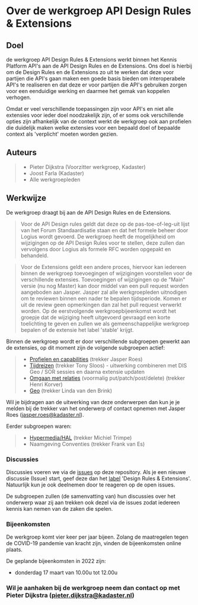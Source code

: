 # Over de werkgroep API Design Rules & Extensions

## Doel
de werkgroep API Design Rules & Extensions werkt binnen het Kennis Platform API's aan de API Design Rules en de Extensions. Ons doel is hierbij om de Design Rules en de Extensions zo uit te werken dat deze voor partijen die API's gaan maken een goede basis bieden om interoperabele API's te realiseren en dat deze er voor partijen die API's gebruiken zorgen voor een eenduidige werking en daarmee het gemak van koppelen verhogen.

Omdat er veel verschillende toepassingen zijn voor API's en niet alle extensies voor ieder doel noodzakelijk zijn, of er soms ook verschillende opties zijn afhankelijk van de context werkt de werkgroep ook aan profielen die duidelijk maken welke extensies voor een bepaald doel of bepaalde context als 'verplicht' moeten worden gezien.

## Auteurs
> - Pieter Dijkstra (Voorzitter werkgroep, Kadaster)
> - Joost Farla (Kadaster)
> - Alle werkgroepleden

## Werkwijze

De werkgroep draagt bij aan de API Design Rules en de Extensions.
> Voor de API Design rules geldt dat deze op de pas-toe-of-leg-uit lijst van het Forum Standaardisatie staan en dat het formele beheer door Logius wordt gevoerd. De werkgroep heeft de mogelijkheid om wijzigingen op de API Design Rules voor te stellen, deze zullen dan vervolgens door Logius als formele RFC worden opgepakt en behandeld.

> Voor de Extensions geldt een andere proces, hiervoor kan iedereen binnen de werkgroep toevoegingen of wijzigingen voorstellen voor de verschillende extensies. Toevoegingen of wijzigingen op de "Main" versie (nu nog Master) kan door middel van een pull request worden aangeboden aan Jasper. Jasper zal alle werkgroepleden uitnodigen om te reviewen binnen een nader te bepalen tijdsperiode. Komen er uit de review geen opmerkingen dan zal het pull request verwerkt worden. Op de eerstvolgende werkgroepbijeenkomst wordt het groepje dat de wijziging heeft uitgevoerd gevraagd een korte toelichting te geven en zullen we als gemeenschappelijke werkgroep bepalen of de extensie het label 'stable' krijgt.

Binnen de werkgroep wordt er door verschillende subgroepen gewerkt aan de extensies, op dit moment zijn de volgende subgroepen actief:
> - [Profielen en capabilities](profielen.md) (trekker Jasper Roes)
> - [Tijdreizen](tijdreizen.md) (trekker Tony Sloos) - uitwerking combineren met DIS Geo / SOR sessies en daarna extensie updaten
> - [Omgaan met relaties](relaties.md) (voormalig put/patch/post/delete) (trekker Henri Korver)
> - [Geo](geo.md) (trekker Linda van den Brink)

Wil je bijdragen aan de uitwerking van deze onderwerpen dan kun je je melden bij de trekker van het onderwerp of contact opnemen met Jasper Roes (jasper.roes@kadaster.nl).

Eerder subgroepen waren:
> - [Hypermedia/HAL](hypermedia.md) (trekker Michiel Trimpe)
> - Naamgeving Conventies (trekker Frank van Es)

### Discussies

Discussies voeren we via de [issues](https://github.com/Geonovum/KP-APIs/issues) op deze repository. Als je een nieuwe discussie (Issue) start, geef deze dan het [label](https://github.com/Geonovum/KP-APIs/labels) 'Design Rules & Extensions'. Natuurlijk kun je ook deelnemen door te reageren op de open issues.

De subgroepen zullen (de samenvatting van) hun discussies over het onderwerp waar zij aan trekken ook dezel via de issues zodat iedereen kennis kan nemen van de zaken die spelen.

### Bijeenkomsten

De werkgroep komt vier keer per jaar bijeen. Zolang de maatregelen tegen de COVID-19 pandemie van kracht zijn, vinden de bijeenkomsten online plaats.

De geplande bijeenkomsten in 2022 zijn:
- donderdag 17 maart van 10.00u tot 12.00u

### Wil je aanhaken bij de werkgroep neem dan contact op met Pieter Dijkstra (pieter.dijkstra@kadaster.nl)
